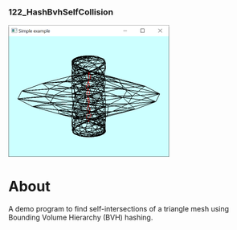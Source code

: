 ### 122_HashBvhSelfCollision
![](../../docs/imgs/glfwold_122_HashBvhSelfCollision.png)

# About

A demo program to find self-intersections of a triangle mesh using Bounding Volume Hierarchy (BVH) hashing. 




